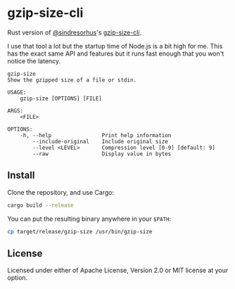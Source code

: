 # gzip-size-cli
Rust version of [@sindresorhus](https://github.com/sindresorhus)'s [gzip-size-cli](https://github.com/sindresorhus/gzip-size-cli).

I use that tool a lot but the startup time of Node.js is a bit high for me.
This has the exact same API and features but it runs fast enough that you won't notice the latency.

```
gzip-size
Show the gzipped size of a file or stdin.

USAGE:
    gzip-size [OPTIONS] [FILE]

ARGS:
    <FILE>

OPTIONS:
    -h, --help                Print help information
        --include-original    Include original size
        --level <LEVEL>       Compression level [0-9] [default: 9]
        --raw                 Display value in bytes
```

## Install

Clone the repository, and use Cargo:
```bash
cargo build --release
```

You can put the resulting binary anywhere in your `$PATH`:
```bash
cp target/release/gzip-size /usr/bin/gzip-size
```

## License
Licensed under either of Apache License, Version 2.0 or MIT license at your option.

